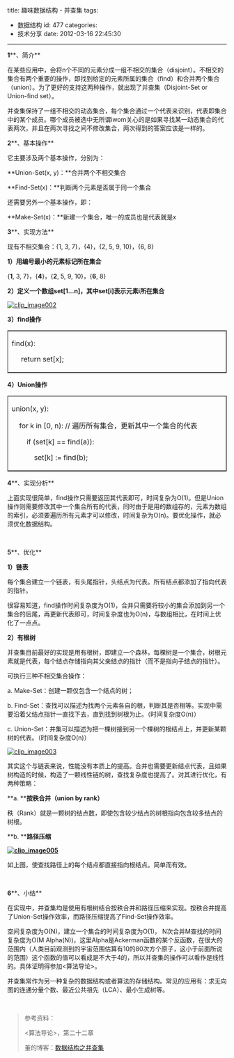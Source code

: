 title: 趣味数据结构 - 并查集
tags:
  - 数据结构
id: 477
categories:
  - 技术分享
date: 2012-03-16 22:45:30
---

**1****、简介**

在某些应用中，会将n个不同的元素分成一组不相交的集合（disjoint）。不相交的集合有两个重要的操作，即找到给定的元素所属的集合（find）和合并两个集合（union）。为了更好的支持这两种操作，就出现了并查集（Disjoint-Set or Union-find set）。
  <!--more-->

并查集保持了一组不相交的动态集合，每个集合通过一个代表来识别，代表即集合中的某个成员。哪个成员被选中无所谓iwom关心的是如果寻找某一动态集合的代表两次，并且在两次寻找之间不修改集合，两次得到的答案应该是一样的。

**2****、基本操作**

它主要涉及两个基本操作，分别为：

**Union-Set(x, y)：**合并两个不相交集合

**Find-Set(x)：**判断两个元素是否属于同一个集合

还需要另外一个基本操作，即：

**Make-Set(x)：**新建一个集合，唯一的成员也是代表就是x

**3****、实现方法**

现有不相交集合：{1, 3, 7}，{4}，{2, 5, 9, 10}，{6, 8}

**1）用编号最小的元素标记所在集合**

{**1**, 3, 7}，{**4**}，{**2**, 5, 9, 10}，{**6**, 8}

**2）定义一个数组set[1...n]，其中set[i]表示元素i所在集合**

[![clip_image002](http://www.hongweiyi.com/wp-content/uploads/2012/03/clip_image002_thumb.jpg "clip_image002")](http://www.hongweiyi.com/wp-content/uploads/2012/03/clip_image002.jpg)

**3）find操作**    <table border="1" cellspacing="0" cellpadding="0"><tbody>       <tr>         <td valign="top" width="568">           <p>find(x):

&#160;&#160;&#160;&#160; return set[x];
         </td>       </tr>     </tbody></table> </p>  

**4）Union操作**    <table border="1" cellspacing="0" cellpadding="0"><tbody>       <tr>         <td valign="top" width="568">           <p>union(x, y):

&#160;&#160;&#160; for k in [0, n): // 遍历所有集合，更新其中一个集合的代表

&#160;&#160;&#160;&#160;&#160;&#160;&#160; if (set[k] == find(a)):

&#160;&#160;&#160;&#160;&#160;&#160;&#160;&#160;&#160;&#160;&#160; set[k] := find(b);
         </td>       </tr>     </tbody></table> </p>  

**4****、实现分析**

上面实现很简单，find操作只需要返回其代表即可，时间复杂为O(1)。但是Union操作则需要修改其中一个集合所有的代表，同时由于是用的数组存的，元素为数组的索引，必须要遍历所有元素才可以修改，时间复杂为O(n)。要优化操作，就必须优化数据结构。

&#160;

**5****、优化**

**1）链表**

每个集合建立一个链表，有头尾指针，头结点为代表。所有结点都添加了指向代表的指针。

很容易知道，find操作时间复杂度为O(1)，合并只需要将较小的集合添加到另一个集合的后尾，再更新代表即可，时间复杂度也为O(n)，与数组相比，在时间上优化了一点点。

**2）有根树**

并查集目前最好的实现是用有根树，即建立一个森林，每棵树是一个集合，树根元素就是代表，每个结点存储指向其父亲结点的指针（而不是指向子结点的指针）。

可执行三种不相交集合操作：

a. Make-Set：创建一颗仅包含一个结点的树；

b. Find-Set：查找可以描述为找两个元素各自的根，判断其是否相等。实现中需要沿着父结点指针一直找下去，直到找到树根为止。（时间复杂度O(n)）

c. Union-Set：并集可以描述为把一棵树接到另一个棵树的根结点上，并更新某颗树的代表。（时间复杂度O(n)）

[![clip_image003](http://www.hongweiyi.com/wp-content/uploads/2012/03/clip_image003_thumb.jpg "clip_image003")](http://www.hongweiyi.com/wp-content/uploads/2012/03/clip_image003.jpg)

其实这个与链表来说，性能没有本质上的提高。合并也需要更新结点代表，且如果树构造的时候，构造了一颗线性链的树，查找复杂度也提高了。对其进行优化，有两种策略：

**a. ****按秩合并（union by rank）**

秩（Rank）就是一颗树的结点数，即使包含较少结点的树根指向包含较多结点的树根。

**b. ****路径压缩**

**[![clip_image005](http://www.hongweiyi.com/wp-content/uploads/2012/03/clip_image005_thumb.jpg "clip_image005")](http://www.hongweiyi.com/wp-content/uploads/2012/03/clip_image005.jpg)**

如上图，使查找路径上的每个结点都直接指向根结点。简单而有效。

&#160;

**6****、小结**

在实现中，并查集均是使用有根树结合按秩合并和路径压缩来实现。按秩合并提高了Union-Set操作效率，而路径压缩提高了Find-Set操作效率。

空间复杂度为O(N)，建立一个集合的时间复杂度为O(1)， N次合并M查找的时间复杂度为O(M Alpha(N))，这里Alpha是Ackerman函数的某个反函数，在很大的范围内（人类目前观测到的宇宙范围估算有10的80次方个原子，这小于前面所说的范围）这个函数的值可以看成是不大于4的，所以并查集的操作可以看作是线性的。具体证明得参加&lt;算法导论&gt;。

并查集常作为另一种复杂的数据结构或者算法的存储结构。常见的应用有：求无向图的连通分量个数、最近公共祖先（LCA）、最小生成树等。

&#160;
  > 参考资料：
> 
> &lt;算法导论&gt;，第二十二章
> 
> 董的博客：[数据结构之并查集](http://dongxicheng.org/structure/union-find-set/)